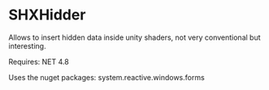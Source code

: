 # SHXHidder
Allows to insert hidden data inside unity shaders, not very conventional but interesting.

Requires: NET 4.8

Uses the nuget packages:
system.reactive.windows.forms
